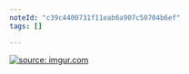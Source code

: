 ```yaml
---
noteId: "c39c4400731f11eab6a907c50704b6ef"
tags: []

---
```


<a href="https://imgur.com/Ef2ChBc"><img src="https://i.imgur.com/Ef2ChBc.png" title="source: imgur.com" /></a>